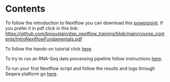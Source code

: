 # Contents

To follow the introduction to Nextflow you can download this [powerpoint](https://github.com/biosustain/dsp_nextflow_training/blob/main/course_contents/IntroNextflowFundamentals.pptx"). If you prefer it in pdf click in this link: <https://github.com/biosustain/dsp_nextflow_training/blob/main/course_contents/IntroNextflowFundamentals.pdf>

To follow the hands-on tutorial click [here](https://biosustain.github.io/dsp_nextflow_training/course_contents/Tutorial.html).

To try to run an RNA-Seq data processing pipeline follow instructions [here](https://biosustain.github.io/dsp_nextflow_training/course_contents/RunningRealWorkflow.html).

To run your first Nextflow script and follow the results and logs through Seqera platform go [here](https://biosustain.github.io/dsp_nextflow_training/course_contents/SeqeraPlatform.html).
